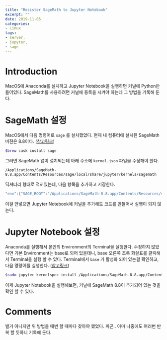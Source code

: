 ```yaml
---
title: "Resister SageMath to Jupyter Notebook"
excerpt: ""
date: 2019-11-05
categories: 
- Linux
tags: 
- server, 
- jupyter, 
- sage
---
```



# Introduction

MacOS에 Anaconda를 설치하고 Jupyter Notebook을 실행하면 커널에 Python만 들어있다.
SageMath를 사용하려면 커널에 등록을 시켜야 하는데 그 방법을 기록해 둔다.


# SageMath 설정

MacOS에서 다음 명령어로 `sage` 를 설치했었다. 현재 내 컴퓨터에 설치된 SageMath 버젼은 8.8이다. ([참고링크](http://macappstore.org/sage/))

```bash
$brew cask install sage
```

그러면 SageMath 앱이 설치되는데 아래 주소에 `kernel.json` 파일을 수정해야 한다.

```plain
/Applications/SageMath-8.8.app/Contents/Resources/sage/local/share/jupyter/kernels/sagemath
```

딕셔너리 형태로 적혀있는데, 다음 항목을 추가하고 저장한다.

```java
"env":{"SAGE_ROOT":"/Applications/SageMath-8.8.app/Contents/Resources/sage"}
```

이걸 안넣으면 Jupyter Notebook에 커널을 추가해도 코드를 만들어서 실행이 되지 않는다. 


# Jupyter Notebook 설정

Anaconda를 실행해서 본인의 Environment의 Terminal을 실행한다. 
수정하지 않았다면 기본 Environment는 base로 되어 있을테니, base 오른쪽 초록 화살표를 클릭해서 Terminal을 실행 할 수 있다. 
Terminal에서 `base` 가 활성화 되어 있는걸 확인하고, 다음 명령어를 실행한다. ([참고링크](https://stackoverflow.com/questions/39296020/how-to-install-sagemath-kernel-in-jupyter))

```bash
$sudo jupyter kernelspec install /Applications/SageMath-8.8.app/Contents/Resources/sage/local/share/jupyter/kernels/sagemath
```

이제 Jupyter Notebook을 실행해보면, 커널에 SageMath 8.8이 추가되어 있는 것을 확인 할 수 있다.


# Comments

별거 아니지만 위 방법을 매번 할 때마다 찾아야 했었다. 피곤..
아마 나중에도 여러번 반복 할 듯하니 기록해 둔다.


<!----- Footnotes ----->

